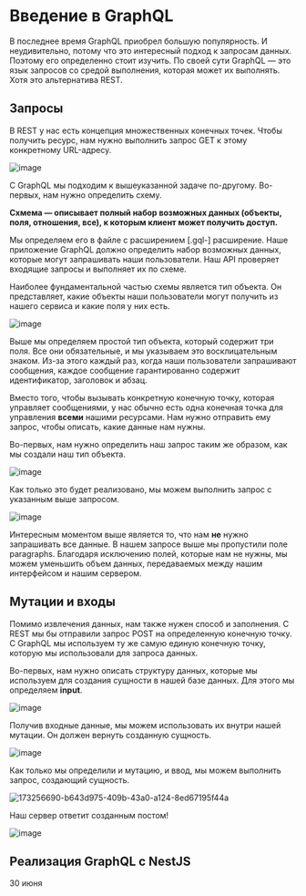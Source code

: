 # Введение в GraphQL

В последнее время GraphQL приобрел большую популярность. И неудивительно, потому что это интересный подход к запросам данных. Поэтому его определенно стоит изучить. По своей сути GraphQL — это язык запросов со средой выполнения, которая может их выполнять. Хотя это альтернатива REST.

## Запросы

В REST у нас есть концепция множественных конечных точек. 
Чтобы получить ресурс, нам нужно выполнить запрос GET к этому конкретному URL-адресу.

![image](https://user-images.githubusercontent.com/105854514/173255469-1d001fff-1d98-4c89-9d34-59ca61aefb84.png)

С GraphQL мы подходим к вышеуказанной задаче по-другому. Во-первых, нам нужно определить схему.

**Схмема — описывает полный набор возможных данных (объекты, поля, отношения, все), к которым клиент может получить доступ.**

Мы определяем его в файле с расширением [.gql-] расширение. Наше приложение GraphQL должно определить набор возможных данных, которые могут запрашивать наши пользователи. Наш API проверяет входящие запросы и выполняет их по схеме.

Наиболее фундаментальной частью схемы является тип объекта. Он представляет, какие объекты наши пользователи могут получить из нашего сервиса и какие поля у них есть.

![image](https://user-images.githubusercontent.com/105854514/173255703-e51d1c21-004a-48a8-8638-6d9f9f5eb4ee.png)

Выше мы определяем простой тип объекта, который содержит три поля. Все они обязательные, и мы указываем это восклицательным знаком. Из-за этого каждый раз, когда наши пользователи запрашивают сообщения, каждое сообщение гарантированно содержит идентификатор, заголовок и абзац.

Вместо того, чтобы вызывать конкретную конечную точку, которая управляет сообщениями, у нас обычно есть одна конечная точка для управления **всеми** нашими ресурсами. Нам нужно отправить ему запрос, чтобы описать, какие данные нам нужны.

Во-первых, нам нужно определить наш запрос таким же образом, как мы создали наш тип объекта.

![image](https://user-images.githubusercontent.com/105854514/173255875-8909b5c3-c37f-419d-8dd1-d0e3ec4db013.png)

Как только это будет реализовано, мы можем выполнить запрос с указанным выше запросом.

![image](https://user-images.githubusercontent.com/105854514/173256342-47256acb-4714-4b7b-9dab-a52f816f12be.png)

Интересным моментом выше является то, что нам **не** нужно запрашивать все данные. В нашем запросе выше мы пропустили поле paragraphs. Благодаря исключению полей, которые нам не нужны, мы можем уменьшить объем данных, передаваемых между нашим интерфейсом и нашим сервером.

## Мутации и входы

Помимо извлечения данных, нам также нужен способ и заполнения. С REST мы бы отправили запрос POST на определенную конечную точку. С GraphQL мы используем ту же самую единую конечную точку, которую мы использовали для запроса данных.

Во-первых, нам нужно описать структуру данных, которые мы используем для создания сущности в нашей базе данных. Для этого мы определяем **input**.

![image](https://user-images.githubusercontent.com/105854514/173256548-af3da23e-7b94-4ab1-9203-3a8c511e92a6.png)

Получив входные данные, мы можем использовать их внутри нашей мутации. Он должен вернуть созданную сущность.

![image](https://user-images.githubusercontent.com/105854514/173256566-e064fd41-0ccb-4c4f-a00b-b4aae6472f17.png)

Как только мы определили и мутацию, и ввод, мы можем выполнить запрос, создающий сущность.

![173256690-b643d975-409b-43a0-a124-8ed67195f44a](https://user-images.githubusercontent.com/105854514/173332258-a6641ba5-2c3f-4c20-ad62-cd3916da3987.png)

Наш сервер ответит созданным постом!

![image](https://user-images.githubusercontent.com/105854514/173256919-7ee6774f-8931-4713-9d26-0529f99ba285.png)

## Реализация GraphQL с NestJS

30 июня

